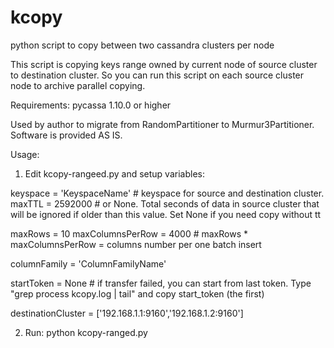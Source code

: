 kcopy
=====

python script to copy between two cassandra clusters per node

This script is copying keys range owned by current node of source cluster
to destination cluster. So you can run this script on each source cluster node to archive
parallel copying.

Requirements: pycassa 1.10.0 or higher

Used by author to migrate from RandomPartitioner to Murmur3Partitioner.
Software is provided AS IS.

Usage:

1) Edit kcopy-rangeed.py and setup variables:

keyspace = 'KeyspaceName' # keyspace for source and destination cluster.
maxTTL = 2592000 # or None. Total seconds of data in source cluster that will be ignored if older than this value. Set None if you need copy without tt

maxRows = 10
maxColumnsPerRow = 4000 # maxRows * maxColumnsPerRow = columns number per one batch insert

columnFamily = 'ColumnFamilyName'

startToken = None # if transfer failed, you can start from last token. Type "grep process kcopy.log | tail" and copy start_token (the first) 

destinationCluster = ['192.168.1.1:9160','192.168.1.2:9160']

2) Run:
python kcopy-ranged.py <node ip address>


